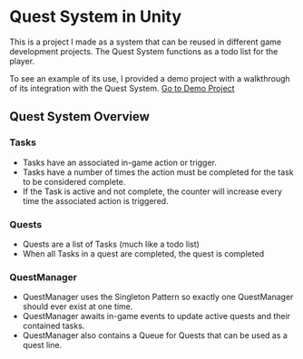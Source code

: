 # Quest System in Unity
This is a project I made as a system that can be reused in different game development projects. The Quest System functions as a todo list for the player.

To see an example of its use, I provided a demo project with a walkthrough of its integration with the Quest System.
[Go to Demo Project](Assets/Examples/EventsAndUI/README.md)

## Quest System Overview
### Tasks
- Tasks have an associated in-game action or trigger.
- Tasks have a number of times the action must be completed for the task to be considered complete.
- If the Task is active and not complete, the counter will increase every time the associated action is triggered.

### Quests
- Quests are a list of Tasks (much like a todo list)
- When all Tasks in a quest are completed, the quest is completed

### QuestManager
- QuestManager uses the Singleton Pattern so exactly one QuestManager should ever exist at one time.
- QuestManager awaits in-game events to update active quests and their contained tasks.
- QuestManager also contains a Queue for Quests that can be used as a quest line.
